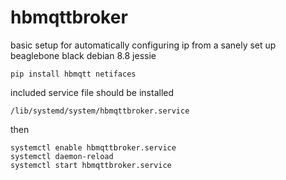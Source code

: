 # hbmqttbroker

basic setup for automatically configuring ip from a sanely set up beaglebone black debian 8.8 jessie

```
pip install hbmqtt netifaces
```

included service file should be installed 

```
/lib/systemd/system/hbmqttbroker.service
```

then 

```
systemctl enable hbmqttbroker.service
systemctl daemon-reload
systemctl start hbmqttbroker.service
```
